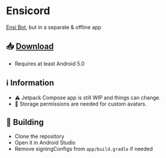 # Ensicord
<a href="https://aliernfrog.github.io/ensibot">Ensi Bot</a>, but in a separate & offline app

## 📥 <a href="https://github.com/aliernfrog/ensicord/releases">Download</a>
- Requires at least Android 5.0

## ℹ️ Information
- ⚠️ Jetpack Compose app is still WIP and things can change.
- 📂 Storage permissions are needed for custom avatars.

## 🔧 Building
- Clone the repository
- Open it in Android Studio
- Remove signingConfigs from `app/build.gradle` if needed

